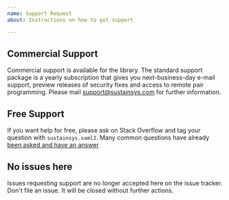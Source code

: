 ```yaml
---
name: Support Request
about: Instructions on how to get support

---
```


## Commercial Support
Commercial support is available for the library. The standard support package is a yearly subscription that gives you next-business-day e-mail support, preview releases of security fixes and access to remote pair programming. Please mail support@sustainsys.com for further information.

## Free Support
If you want help for free, please ask on Stack Overflow and tag your question with `sustainsys.saml2`. Many common questions have already [been asked and have an answer](https://stackoverflow.com/questions/tagged/sustainsys-saml2)

## No issues here
Issues requesting support are no longer accepted here on the issue tracker. Don't file an issue. It will be closed without further actions.
